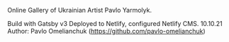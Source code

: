 Online Gallery of Ukrainian Artist Pavlo Yarmolyk.

Build with Gatsby v3
Deployed to Netlify, configured Netlify CMS.
10.10.21
Author: Pavlo Omelianchuk (https://github.com/pavlo-omelianchuk)
